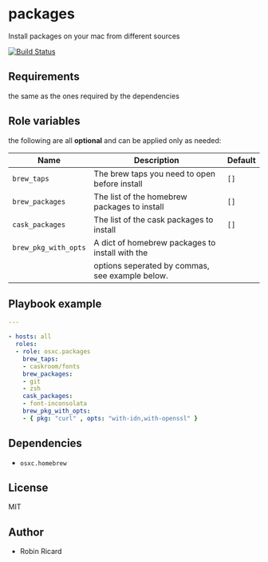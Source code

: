 packages
========

Install packages on your mac from different sources

[![Build Status](https://travis-ci.org/osxc/packages.svg)](https://travis-ci.org/osxc/packages/)

## Requirements

the same as the ones required by the dependencies

## Role variables
the following are all **optional** and can be applied only as needed:

| Name                  | Description                                      | Default            |
|-----------------------|--------------------------------------------------|--------------------|
| `brew_taps`           | The brew taps you need to open before install    | `[]`               |
| `brew_packages`       | The list of the homebrew packages to install     | `[]`               |
| `cask_packages`       | The list of the cask packages to install         | `[]`               |
| `brew_pkg_with_opts`  | A dict of homebrew packages to install with the  |                    |
|                       | options seperated by commas, see example below.  |                    |

## Playbook example
```YAML
---

- hosts: all
  roles:
  - role: osxc.packages
    brew_taps:
    - caskroom/fonts
    brew_packages:
    - git
    - zsh
    cask_packages:
    - font-inconsolata
    brew_pkg_with_opts:
    - { pkg: "curl" , opts: "with-idn,with-openssl" }

```
## Dependencies

- `osxc.homebrew`

## License

MIT

## Author

- Robin Ricard

